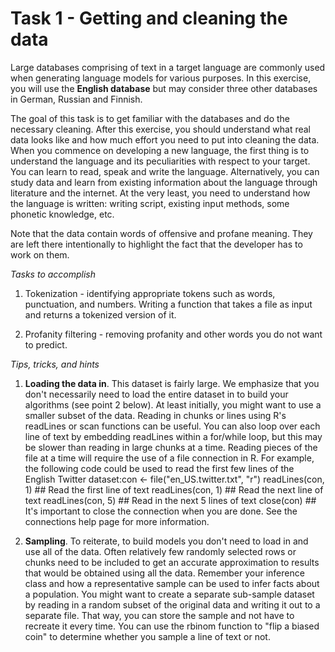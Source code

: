 # Task 1 - Getting and cleaning the data

Large databases comprising of text in a target language are commonly used when generating language models for various purposes. In this exercise, you will use the **English database** but may consider three other databases in German, Russian and Finnish.

The goal of this task is to get familiar with the databases and do the necessary cleaning. After this exercise, you should understand what real data looks like and how much effort you need to put into cleaning the data. When you commence on developing a new language, the first thing is to understand the language and its peculiarities with respect to your target. You can learn to read, speak and write the language. Alternatively, you can study data and learn from existing information about the language through literature and the internet. At the very least, you need to understand how the language is written: writing script, existing input methods, some phonetic knowledge, etc.

Note that the data contain words of offensive and profane meaning. They are left there intentionally to highlight the fact that the developer has to work on them.

*Tasks to accomplish*

1.  Tokenization - identifying appropriate tokens such as words, punctuation, and numbers. Writing a function that takes a file as input and returns a tokenized version of it.

2.  Profanity filtering - removing profanity and other words you do not want to predict.

*Tips, tricks, and hints*

1.  **Loading the data in**. This dataset is fairly large. We emphasize that you don't necessarily need to load the entire dataset in to build your algorithms (see point 2 below). At least initially, you might want to use a smaller subset of the data. Reading in chunks or lines using R's readLines or scan functions can be useful. You can also loop over each line of text by embedding readLines within a for/while loop, but this may be slower than reading in large chunks at a time. Reading pieces of the file at a time will require the use of a file connection in R. For example, the following code could be used to read the first few lines of the English Twitter dataset:con \<- file("en_US.twitter.txt", "r") readLines(con, 1) \## Read the first line of text readLines(con, 1) \## Read the next line of text readLines(con, 5) \## Read in the next 5 lines of text close(con) \## It's important to close the connection when you are done. See the connections help page for more information.

2.  **Sampling**. To reiterate, to build models you don't need to load in and use all of the data. Often relatively few randomly selected rows or chunks need to be included to get an accurate approximation to results that would be obtained using all the data. Remember your inference class and how a representative sample can be used to infer facts about a population. You might want to create a separate sub-sample dataset by reading in a random subset of the original data and writing it out to a separate file. That way, you can store the sample and not have to recreate it every time. You can use the rbinom function to "flip a biased coin" to determine whether you sample a line of text or not.
